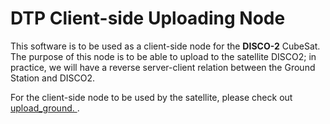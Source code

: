 # DTP Client-side Uploading Node
This software is to be used as a client-side node for the <b>DISCO-2</b> CubeSat. The purpose of this node is to be able to upload to the satellite DISCO2; in practice, we will have a reverse server-client relation between the Ground Station and DISCO2. 

For the client-side node to be used by the satellite, please check out [upload_ground. ](https://github.com/discosat/upload_sat).
